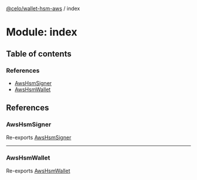 [@celo/wallet-hsm-aws](../README.md) / index

# Module: index

## Table of contents

### References

- [AwsHsmSigner](index.md#awshsmsigner)
- [AwsHsmWallet](index.md#awshsmwallet)

## References

### AwsHsmSigner

Re-exports [AwsHsmSigner](../classes/aws_hsm_signer.AwsHsmSigner.md)

___

### AwsHsmWallet

Re-exports [AwsHsmWallet](../classes/aws_hsm_wallet.AwsHsmWallet.md)
